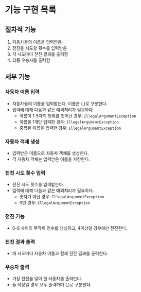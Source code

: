 # 기능 구현 목록

## 절차적 기능
1. 자동차들의 이름을 입력받음
2. 전진을 시도할 횟수를 입력받음
3. 각 시도마다 전진 결과를 출력함
4. 최종 우승자를 출력함

## 세부 기능
### 자동차 이름 입력
- 자동차들의 이름을 입력받는다. 이름은 (,)로 구분한다.
- 입력에 대해 다음과 같은 예외처리가 필요하다.
  - 이름이 1-5자의 범위를 벗어난 경우: `IllegalArgumentException`
  - 이름을 1개만 입력한 경우: `IllegalArgumentException`
  - 중복된 이름을 입력한 경우: `IllegalArgumentException`  

### 자동차 객체 생성
- 입력받은 이름으로 자동차 객체를 생성한다.
- 각 자동차 객체는 입력받은 이름을 저장한다.

### 전진 시도 횟수 입력
- 전진 시도 횟수를 입력받는다.
- 입력에 대해 다음과 같은 예외처리가 필요하다.
  - 숫자가 아닌 경우: `IllegalArgumentException`
  - 0인 경우: `IllegalArgumentException`

### 전진 기능
- 0-9 사이의 무작위 정수를 생성하고, 4이상일 경우에만 전진한다.

### 전진 결과 출력
- 매 시도마다 자동차 이름과 함께 전진 결과를 출력한다.

### 우승차 출력
- 가장 전진을 많이 한 자동차를 출력한다.
- 둘 이상일 경우 모두 출력하며 (,)로 구분한다.

